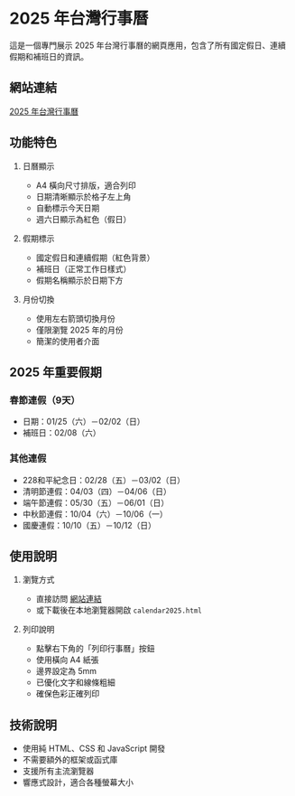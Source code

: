 # 2025 年台灣行事曆

這是一個專門展示 2025 年台灣行事曆的網頁應用，包含了所有國定假日、連續假期和補班日的資訊。

## 網站連結

[2025 年台灣行事曆](https://aaasdream.github.io/aaasdream-calendar2025/index.html)

## 功能特色

1. 日曆顯示
   - A4 橫向尺寸排版，適合列印
   - 日期清晰顯示於格子左上角
   - 自動標示今天日期
   - 週六日顯示為紅色（假日）

2. 假期標示
   - 國定假日和連續假期（紅色背景）
   - 補班日（正常工作日樣式）
   - 假期名稱顯示於日期下方

3. 月份切換
   - 使用左右箭頭切換月份
   - 僅限瀏覽 2025 年的月份
   - 簡潔的使用者介面

## 2025 年重要假期

### 春節連假（9天）
- 日期：01/25（六）－02/02（日）
- 補班日：02/08（六）

### 其他連假
- 228和平紀念日：02/28（五）－03/02（日）
- 清明節連假：04/03（四）－04/06（日）
- 端午節連假：05/30（五）－06/01（日）
- 中秋節連假：10/04（六）－10/06（一）
- 國慶連假：10/10（五）－10/12（日）

## 使用說明

1. 瀏覽方式
   - 直接訪問 [網站連結](https://aaasdream.github.io/aaasdream-calendar2025/index.html)
   - 或下載後在本地瀏覽器開啟 `calendar2025.html`

2. 列印說明
   - 點擊右下角的「列印行事曆」按鈕
   - 使用橫向 A4 紙張
   - 邊界設定為 5mm
   - 已優化文字和線條粗細
   - 確保色彩正確列印

## 技術說明

- 使用純 HTML、CSS 和 JavaScript 開發
- 不需要額外的框架或函式庫
- 支援所有主流瀏覽器
- 響應式設計，適合各種螢幕大小

